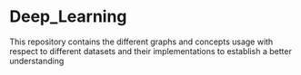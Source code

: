 # Deep_Learning
This repository contains the different graphs and concepts usage with respect to different datasets and their implementations to establish a better understanding
